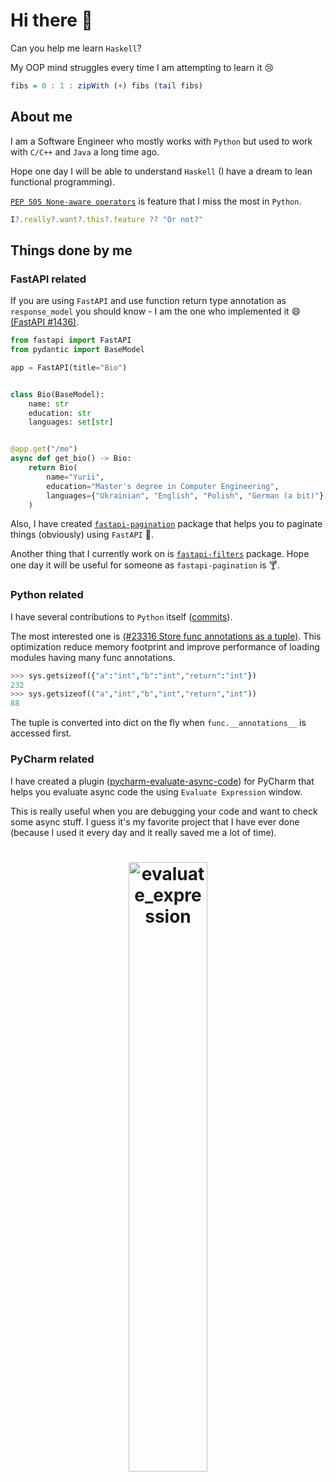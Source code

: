 # Hi there 👋

Can you help me learn `Haskell`?

My OOP mind struggles every time I am attempting to learn it 😢

```haskell
fibs = 0 : 1 : zipWith (+) fibs (tail fibs)
```

## About me

I am a Software Engineer who mostly works with `Python` but used to work with `C/C++` and `Java` a long time ago.

Hope one day I will be able to understand `Haskell` (I have a dream to lean functional programming).

[`PEP 505 None-aware operators`](https://peps.python.org/pep-0505/) is feature that I miss the most in `Python`.
```js
I?.really?.want?.this?.feature ?? "Or not?"
```

## Things done by me

### FastAPI related

If you are using `FastAPI` and use function return type annotation as `response_model` you should know -
I am the one who implemented it 😄 [(FastAPI #1436)](https://github.com/tiangolo/fastapi/pull/1436).

```py
from fastapi import FastAPI
from pydantic import BaseModel

app = FastAPI(title="Bio")


class Bio(BaseModel):
    name: str
    education: str
    languages: set[str]


@app.get("/me")
async def get_bio() -> Bio:
    return Bio(
        name="Yurii",
        education="Master's degree in Computer Engineering",
        languages={"Ukrainian", "English", "Polish", "German (a bit)"},
    )
```

Also, I have created [`fastapi-pagination`](https://github.com/uriyyo/fastapi-pagination)
package that helps you to paginate things (obviously) using `FastAPI` 📖.

Another thing that I currently work on is [`fastapi-filters`](https://github.com/uriyyo/fastapi-filters) package.
Hope one day it will be useful for someone as `fastapi-pagination` is 🍸.

### Python related

I have several contributions to `Python` itself ([commits](https://github.com/python/cpython/commits/main/?author=uriyyo)).

The most interested one is [(#23316 Store func annotations as a tuple)](https://github.com/python/cpython/pull/23316).
This optimization reduce memory footprint and improve performance of loading modules having many func annotations.

```py
>>> sys.getsizeof({"a":"int","b":"int","return":"int"})
232
>>> sys.getsizeof(("a","int","b","int","return","int"))
88
```

The tuple is converted into dict on the fly when `func.__annotations__` is accessed first.

### PyCharm related

I have created a plugin ([pycharm-evaluate-async-code](https://github.com/uriyyo/pycharm-evaluate-async-code))
for PyCharm that helps you evaluate async code the using `Evaluate Expression` window.

This is really useful when you are debugging your code and want to check some async stuff.
I guess it's my favorite project that I have ever done (because I used it every day and it really saved me a lot of time).

<h1 align="center">
<img width="50%" alt="evaluate_expression" src="https://github.com/uriyyo/pycharm-evaluate-async-code/blob/master/images/evaluate_expression.jpeg?raw=true">
</h1>
